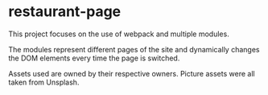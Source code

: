 # restaurant-page

This project focuses on the use of webpack and multiple modules. 

The modules represent different pages of the site and dynamically changes the DOM elements every time the page is switched.

Assets used are owned by their respective owners. Picture assets were all taken from Unsplash.
  